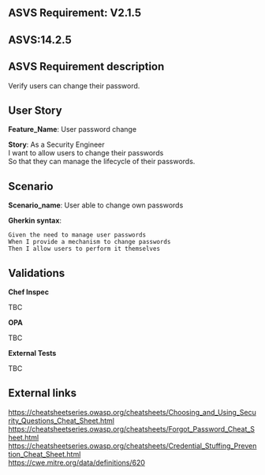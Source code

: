 ## ASVS Requirement: V2.1.5

## ASVS:14.2.5

## ASVS Requirement description

Verify users can change their password.

## User Story

**Feature_Name**: User password change

**Story**:
As a Security Engineer\
I want to allow users to change their passwords\
So that they can manage the lifecycle of their passwords.

## Scenario

**Scenario_name**: User able to change own passwords

**Gherkin syntax**:

```gherkin
Given the need to manage user passwords
When I provide a mechanism to change passwords
Then I allow users to perform it themselves
```

## Validations

**Chef Inspec**

TBC

**OPA**

TBC

**External Tests**

TBC

## External links

<https://cheatsheetseries.owasp.org/cheatsheets/Choosing_and_Using_Security_Questions_Cheat_Sheet.html> \
<https://cheatsheetseries.owasp.org/cheatsheets/Forgot_Password_Cheat_Sheet.html> \
<https://cheatsheetseries.owasp.org/cheatsheets/Credential_Stuffing_Prevention_Cheat_Sheet.html> \
<https://cwe.mitre.org/data/definitions/620>
